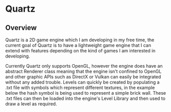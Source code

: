 # Quartz

## Overview
Quartz is a 2D game engine which I am developing in my free time, the current goal of Quartz is to have a lightweight game engine that I can extend with features depending on the kind of games I am interested in developing.

Currently Quartz only supports OpenGL, however the engine does have an abstract Renderer class meaning that the engine isn't confined to OpenGL and other graphic APIs such as DirectX or Vulkan can easily be integrated without any added trouble. Levels can quickly be created by populating a .txt file with symbols which represent different textures, in the example below the hash symbol is being used to represent a simple brick wall. These .txt files can then be loaded into the engine's Level Library and then used to draw a level as required.
